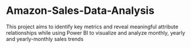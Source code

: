 # Amazon-Sales-Data-Analysis
This project aims to identify key metrics and reveal meaningful attribute relationships while using Power BI to visualize and analyze monthly, yearly and yearly-monthly sales trends
